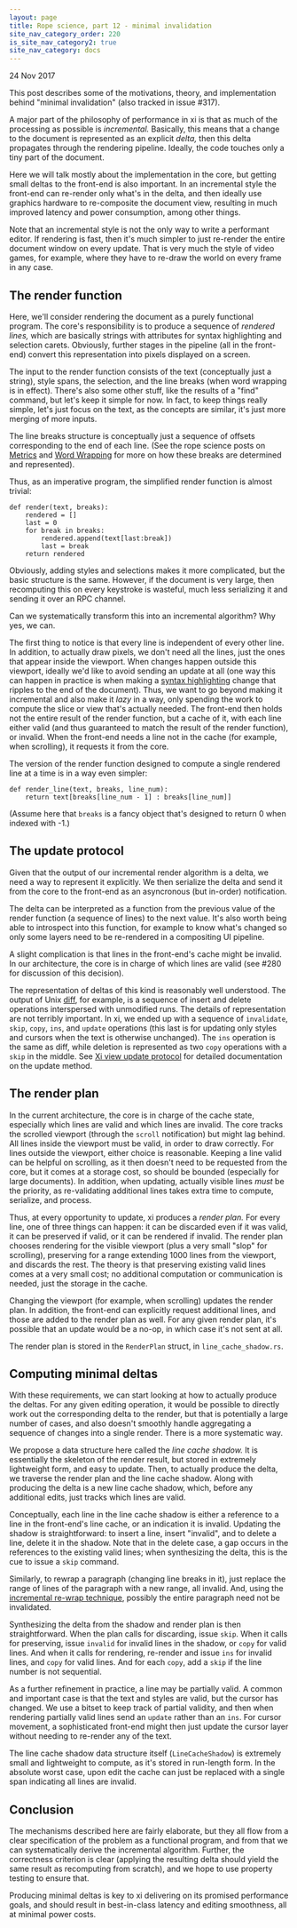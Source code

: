 ```yaml
---
layout: page
title: Rope science, part 12 - minimal invalidation
site_nav_category_order: 220
is_site_nav_category2: true
site_nav_category: docs
---
```


24 Nov 2017

This post describes some of the motivations, theory, and implementation behind
"minimal invalidation" (also tracked in issue #317).

A major part of the philosophy of performance in xi is that as much of the processing
as possible is _incremental._ Basically, this means that a change to the document
is represented as an explicit _delta,_ then this delta propagates through the
rendering pipeline. Ideally, the code touches only a tiny part of the document.

Here we will talk mostly about the implementation in the core, but getting small
deltas to the front-end is also important. In an incremental style the front-end
can re-render only what's in the delta, and then ideally use graphics hardware to
re-composite the document view, resulting in much improved latency and power
consumption, among other things.

Note that an incremental style is not the only way to write a performant editor.
If rendering is fast, then it's much simpler to just re-render the entire document
window on every update. That is very much the style of video games, for example,
where they have to re-draw the world on every frame in any case.

## The render function

Here, we'll consider rendering the document as a purely functional program. The
core's responsibility is to produce a sequence of _rendered lines,_ which are
basically strings with attributes for syntax highlighting and selection carets.
Obviously, further stages in the pipeline (all in the front-end) convert this
representation into pixels displayed on a screen.

The input to the render function consists of the text (conceptually just a string),
style spans, the selection, and the line breaks (when word wrapping is in effect).
There's also some other stuff, like the results of a "find" command, but let's keep
it simple for now. In fact, to keep things really simple, let's just focus on the
text, as the concepts are similar, it's just more merging of more inputs.

The line breaks structure is conceptually just a sequence of offsets corresponding
to the end of each line. (See the rope science posts on [Metrics](rope_science_02.md)
and [Word Wrapping](rope_science_06.md) for more on how these breaks are determined
and represented).

Thus, as an imperative program, the simplified render function is almost trivial:

```(python)
def render(text, breaks):
    rendered = []
    last = 0
    for break in breaks:
        rendered.append(text[last:break])
        last = break
    return rendered
```

Obviously, adding styles and selections makes it more complicated, but the basic
structure is the same. However, if the document is very large, then recomputing
this on every keystroke is wasteful, much less serializing it and sending it over
an RPC channel.

Can we systematically transform this into an incremental algorithm? Why yes, we can.

The first thing to notice is that every line is independent of every other line.
In addition, to actually draw pixels, we don't need all the lines, just the ones
that appear inside the viewport. When changes happen outside this viewport, ideally
we'd like to avoid sending an update at all (one way this can happen in practice is
when making a [syntax highlighting](rope_science_11.md) change that ripples to the
end of the document). Thus, we want to go beyond making it incremental and also make
it _lazy_ in a way, only spending the work to compute the slice or view that's
actually needed. The front-end then holds not the entire result of the render
function, but a cache of it, with each line either valid (and thus guaranteed to
match the result of the render function), or invalid. When the front-end needs
a line not in the cache (for example, when scrolling), it requests it from the core.

The version of the render function designed to compute a single rendered line at
a time is in a way even simpler:

```(python)
def render_line(text, breaks, line_num):
    return text[breaks[line_num - 1] : breaks[line_num]]
```

(Assume here that `breaks` is a fancy object that's designed to return 0 when
indexed with -1.)

## The update protocol

Given that the output of our incremental render algorithm is a delta, we need a way
to represent it explicitly. We then serialize the delta and send it from the core
to the front-end as an asyncronous (but in-order) notification.

The delta can be interpreted as a function from the previous value of the render
function (a sequence of lines) to the next value. It's also worth being able to
introspect into this function, for example to know what's changed so only some
layers need to be re-rendered in a compositing UI pipeline.

A slight complication is that lines in the front-end's cache might be invalid.
In our architecture, the core is in charge of which lines are valid (see #280 for
discussion of this decision).

The representation of deltas of this kind is reasonably well understood. The output
of Unix [diff](https://en.wikipedia.org/wiki/Diff_utility), for example, is a
sequence of insert and delete operations interspersed with unmodified runs. The
details of representation are not terribly important. In xi, we ended up with a
sequence of `invalidate`, `skip`, `copy`, `ins`, and `update` operations (this last
is for updating only styles and cursors when the text is otherwise unchanged). The
`ins` operation is the same as diff, while deletion is represented as two `copy`
operations with a `skip` in the middle. See [Xi view update protocol](frontend-protocol.md#xi-view-update-protocol) for detailed
documentation on the update method.

## The render plan

In the current architecture, the core is in charge of the cache state,
especially which lines are valid and which lines are invalid. The core tracks
the scrolled viewport (through the `scroll` notification) but might lag behind.
All lines inside the viewport must be valid, in order to draw correctly. For
lines outside the viewport, either choice is reasonable. Keeping a line valid
can be helpful on scrolling, as it then doesn't need to be requested from the
core, but it comes at a storage cost, so should be bounded (especially for large
documents). In addition, when updating, actually visible lines _must_ be the
priority, as re-validating additional lines takes extra time to compute,
serialize, and process.

Thus, at every opportunity to update, xi produces a _render plan._ For every
line, one of three things can happen: it can be discarded even if it was valid,
it can be preserved if valid, or it can be rendered if invalid. The render plan
chooses rendering for the visible viewport (plus a very small "slop" for
scrolling), preserving for a range extending 1000 lines from the viewport, and
discards the rest. The theory is that preserving existing valid lines comes at
a very small cost; no additional computation or communication is needed, just
the storage in the cache.

Changing the viewport (for example, when scrolling) updates the render plan. In
addition, the front-end can explicitly request additional lines, and those are
added to the render plan as well. For any given render plan, it's possible that
an update would be a no-op, in which case it's not sent at all.

The render plan is stored in the `RenderPlan` struct, in `line_cache_shadow.rs`.

## Computing minimal deltas

With these requirements, we can start looking at how to actually produce the
deltas. For any given editing operation, it would be possible to directly work
out the corresponding delta to the render, but that is potentially a large
number of cases, and also doesn't smoothly handle aggregating a sequence of
changes into a single render. There is a more systematic way.

We propose a data structure here called the _line cache shadow._ It is
essentially the skeleton of the render result, but stored in extremely
lightweight form, and easy to update. Then, to actually produce the delta, we
traverse the render plan and the line cache shadow. Along with producing the
delta is a new line cache shadow, which, before any additional edits,
just tracks which lines are valid.

Conceptually, each line in the line cache shadow is either a reference to a
line in the front-end's line cache, or an indication it is invalid. Updating
the shadow is straightforward: to insert a line, insert "invalid", and to delete
a line, delete it in the shadow. Note that in the delete case, a gap occurs in the
references to the existing valid lines; when synthesizing the delta, this is
the cue to issue a `skip` command.

Similarly, to rewrap a paragraph (changing line breaks in it), just replace
the range of lines of the paragraph with a new range, all invalid. And, using
the [incremental re-wrap technique](rope_science_06.md), possibly the entire
paragraph need not be invalidated.

Synthesizing the delta from the shadow and render plan is then straightforward.
When the plan calls for discarding, issue `skip`. When it calls for preserving,
issue `invalid` for invalid lines in the shadow, or `copy` for valid lines.
And when it calls for rendering, re-render and issue `ins` for invalid lines,
and `copy` for valid lines. And for each `copy`, add a `skip` if the line number
is not sequential.

As a further refinement in practice, a line may be partially valid. A common
and important case is that the text and styles are valid, but the cursor has
changed. We use a bitset to keep track of partial validity, and then when
rendering partially valid lines send an `update` rather than an `ins`. For
cursor movement, a sophisticated front-end might then just update the cursor
layer without needing to re-render any of the text.

The line cache shadow data structure itself (`LineCacheShadow`) is extremely
small and lightweight to compute, as it's stored in run-length form. In the
absolute worst case, upon edit the cache can just be replaced with a single
span indicating all lines are invalid.

## Conclusion

The mechanisms described here are fairly elaborate, but they all flow from a
clear specification of the problem as a functional program, and from that we
can systematically derive the incremental algorithm. Further, the correctness
criterion is clear (applying the resulting delta should yield the same result
as recomputing from scratch), and we hope to use property testing to ensure
that.

Producing minimal deltas is key to xi delivering on its promised performance
goals, and should result in best-in-class latency and editing smoothness, all
at minimal power costs.
